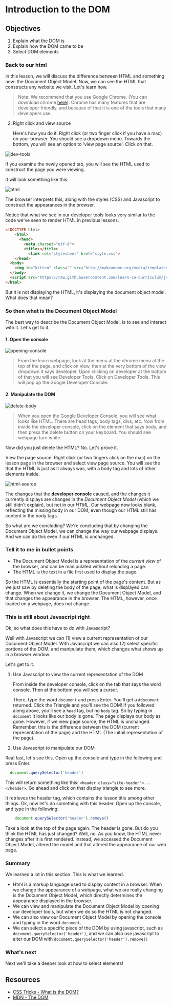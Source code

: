 # Introduction to the DOM

## Objectives

1. Explain what the DOM is
2. Explain how the DOM came to be
3. Select DOM elements

### Back to our html

In this lesson, we will discuss the difference between HTML and something new: the Document Object Model.  Now, we can see the HTML that constructs any website we visit.  Let's learn how.

> Note: We recommend that you use Google Chrome.  (You can download chrome [here](https://www.google.com/chrome/browser/desktop/index.html)).  Chrome has many features that are developer friendly, and because of that it is one of the tools that many developers use.


2. Right click and view source

	Here's how you do it.  Right click (or two finger click if you have a mac) on your browser.  You should see a dropdown menu.  Towards the bottom, you will see an option to 'view page source'.  Click on that.  

![dev-tools](https://s3.amazonaws.com/learn-verified/inspect-element.png)


If you examine the newly opened tab, you will see the HTML used to construct the page you were viewing.  

It will look something like this:

![html](https://s3.amazonaws.com/learn-verified/dom-dev-tools.png)

The browser interprets this, along with the styles (CSS) and Javascript to construct the appearances in the browser.  

Notice that what we see in our developer tools looks very similar to the code we've seen to render HTML in previous lessons. 

```html
<!DOCTYPE html>
	<html>
	  <head>
	    <meta charset="utf-8">
	    <title></title>
	      <link rel="stylesheet" href="style.css">
  	</head>
  <body>
    <img id="kitten" class="" src="http://makeameme.org/media/templates/120/grumpy_cat.jpg" alt="" width="120" height="120">
  </body>
  <script src="https://raw.githubusercontent.com/learn-co-curriculum/js-and-the-web/master/spin.js" charset="utf-8"></script>
</html>

```

But it is not displaying the HTML, it's displaying the document object model.  What does that mean?

### So then what is the Document Object Model

The best way to describe the Document Object Model, is to see and interact with it.  Let's get to it.

#### 1. Open the console 

![opening-console](https://s3.amazonaws.com/learn-verified/opening-console.gif)
	
> From the learn webpage, look at the menu at the chrome menu at the top of the page, and click on view, then at the very bottom of the view dropdown it says developer.  Upon clicking on developer at the bottom of that you will see Developer Tools.  Click on Developer Tools.  This will pop up the Google Developer Console. 

#### 2. Manipulate the DOM

![delete-body](https://s3.amazonaws.com/learn-verified/delete-body.gif)

> When you open the Google Developer Console, you will see what looks like HTML.  There are head tags, body tags, divs, etc.  Now from inside the developer console, click on the element that says body, and then press the delete button on your keyboard.  You should see webpage turn white.



Now did you just delete the HTML?  No.  Let's prove it. 

View the page source.  Right click (or two fingers click on the mac) on the lesson page in the browser and select view page source.  You will see the that the HTML is just as it always was, with a body tag and lots of other elements inside.  

![html-source](https://s3.amazonaws.com/learn-verified/html-javascript-lesson.png)

The changes that the **developer console** caused, and the changes it currently displays are changes in the *Document Object Model* (which we still didn't explain), but not in our *HTML*.  Our webpage now looks blank, reflecting the missing body in our DOM, even though our HTML still has content in the body tags.  

So what are we concluding?  We're concluding that by changing the Document Object Model, we can change the way our webpage displays.  And we can do this even if our HTML is unchanged.  

### Tell it to me in bullet points

  * The Document Object Model is a representation of the *current view* of the browser, and can be manipulated without reloading a page.  
  * The HTML is the text in a file first used to display the page.

So the HTML is essentially the starting point of the page's content.  But as we just saw by deleting the body of the page, what is displayed can change.  When we change it, we change the Document Object Model, and that changes the appearance in the browser.  The HTML, however, once loaded on a webpage, does not change.  

### This is still about Javascript right

Ok, so what does this have to do with Javascript?  

Well with Javascript we can (1) view a current representation of our Document Object Model.  With Javascript we can also (2) select specific portions of the DOM, and manipulate them, which changes what shows up in a browser window. 

Let's get to it. 

1. Use Javascript to view the current representation of the DOM

	From inside the developer console, click on the tab that says the word console.  Then at the bottom you will see a cursor.  
	
	There, type the word `document` and press Enter. You'll get a `#document` returned. Click the Triangle and you'll see the DOM! If you followed along above, you'll see a `head` tag, but no `body` tag. So by typing in `document` it looks like our body is gone.  The page displays our body as gone.  However, if we view page source, the HTML is unchanged. Remember, this is the difference between the DOM (current representation of the page) and the HTML (The initail representation of
    the page).

2. Use Javascript to manipulate our DOM

Real fast, let's see this.  Open up the console and type in the following and press Enter.

  ```javascript
    document.querySelector('header')
  ```
  
This will return something like this: `<header class="site-header">...</header>`. Go ahead and click on that display triangle to see more.

It retrieves the header tag, which contains the lesson title among other things.  Ok, now let's do something with this header.  Open up the console, and type in the following:

```javascript
    document.querySelector('header').remove()
```

Take a look at the top of the page again.  The header is gone.  But do you think the HTML has just changed?  Well, no.  As you know, the HTML never changes after it is first rendered.  Instead, we accessed the Document Object Model, altered the model and that altered the appearance of our web page.  

### Summary

We learned a lot in this section.  This is what we learned.  

* Html is a markup language used to display content in a browser.  When we change the appearance of a webpage, what we are really changing is the Document Object Model, which directly determines the appearance displayed in the browser.  
* We can view and manipulate the Document Object Model by opening our developer tools, but when we do so the HTML is not changed.  
* We can also view our Document Object Model by opening the console and typing in the word `document`.
* We can select a specific piece of the DOM by using javascript, such as `document.querySelector('header')`, and we can also use javascript to alter our DOM with `document.querySelector('header').remove()`


### What's next 

Next we'll take a deeper look at how to select elements!

## Resources

- [CSS Tricks - What is the DOM?](https://css-tricks.com/dom/)
- [MDN - The DOM](https://developer.mozilla.org/en-US/docs/Web/API/Document_Object_Model/Introduction)


